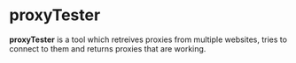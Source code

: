 # proxyTester

**proxyTester** is a tool which retreives proxies from multiple websites, tries to connect to them and returns proxies that are working. 
